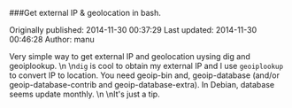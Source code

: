 ###Get external IP & geolocation in bash.

Originally published: 2014-11-30 00:37:29
Last updated: 2014-11-30 00:46:28
Author: manu 

Very simple way to get external IP and geolocation uysing dig and geoiplookup.\n\n`dig` is cool to obtain my external IP and I use `geoiplookup` to convert IP to location. You need geoip-bin and, geoip-database (and/or geoip-database-contrib and geoip-database-extra). In Debian, database seems update monthly.\n\nIt's just a tip.